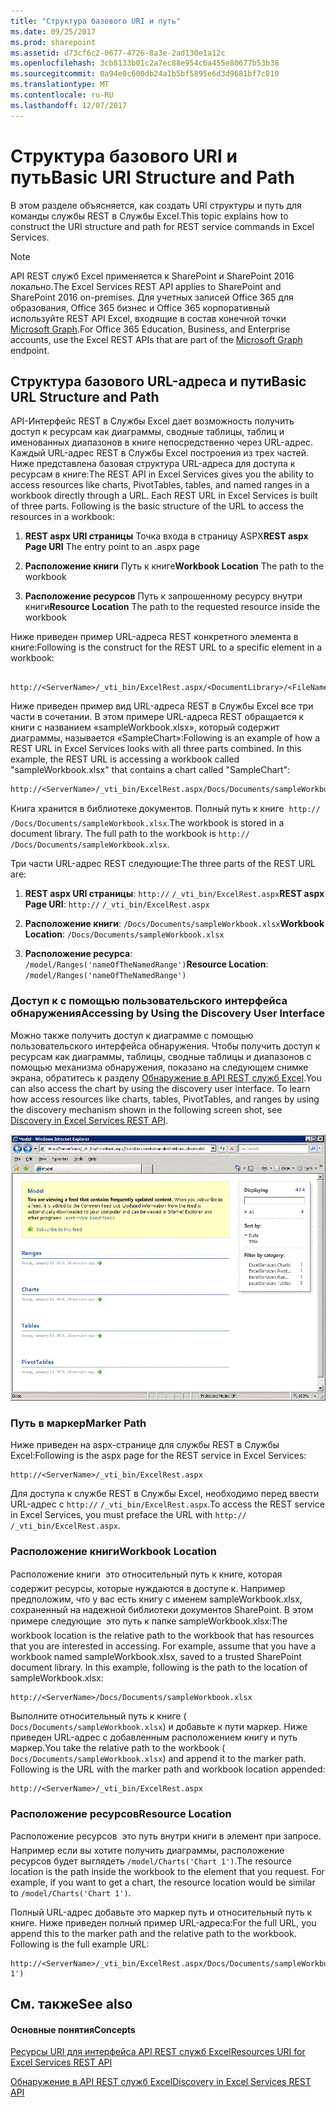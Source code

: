 ```yaml
---
title: "Структура базового URI и путь"
ms.date: 09/25/2017
ms.prod: sharepoint
ms.assetid: d73cf6c2-0677-4726-8a3e-2ad130e1a12c
ms.openlocfilehash: 3cb8133b01c2a7ec88e954c6a455e80677b53b38
ms.sourcegitcommit: 0a94e0c600db24a1b5bf5895e6d3d9681bf7c810
ms.translationtype: MT
ms.contentlocale: ru-RU
ms.lasthandoff: 12/07/2017
---
```

# <a name="basic-uri-structure-and-path"></a><span data-ttu-id="8938e-102">Структура базового URI и путь</span><span class="sxs-lookup"><span data-stu-id="8938e-102">Basic URI Structure and Path</span></span>

<span data-ttu-id="8938e-103">В этом разделе объясняется, как создать URI структуры и путь для команды службы REST в Службы Excel.</span><span class="sxs-lookup"><span data-stu-id="8938e-103">This topic explains how to construct the URI structure and path for REST service commands in Excel Services.</span></span>
  
> [!NOTE]
> 
> <span data-ttu-id="8938e-104">API REST служб Excel применяется к SharePoint и SharePoint 2016 локально.</span><span class="sxs-lookup"><span data-stu-id="8938e-104">The Excel Services REST API applies to SharePoint and SharePoint 2016 on-premises.</span></span> <span data-ttu-id="8938e-105">Для учетных записей Office 365 для образования, Office 365 бизнес и Office 365 корпоративный используйте REST API Excel, входящие в состав конечной точки [Microsoft Graph](http://graph.microsoft.io/en-us/docs/api-reference/v1.0/resources/excel
).</span><span class="sxs-lookup"><span data-stu-id="8938e-105">For Office 365 Education, Business, and Enterprise accounts, use the Excel REST APIs that are part of the  [Microsoft Graph](http://graph.microsoft.io/en-us/docs/api-reference/v1.0/resources/excel
) endpoint.</span></span>
  
    
    


## <a name="basic-url-structure-and-path"></a><span data-ttu-id="8938e-106">Структура базового URL-адреса и пути</span><span class="sxs-lookup"><span data-stu-id="8938e-106">Basic URL Structure and Path</span></span>

<span data-ttu-id="8938e-p102">API-Интерфейс REST в Службы Excel дает возможность получить доступ к ресурсам как диаграммы, сводные таблицы, таблиц и именованных диапазонов в книге непосредственно через URL-адрес. Каждый URL-адрес REST в Службы Excel построения из трех частей. Ниже представлена базовая структура URL-адреса для доступа к ресурсам в книге:</span><span class="sxs-lookup"><span data-stu-id="8938e-p102">The REST API in Excel Services gives you the ability to access resources like charts, PivotTables, tables, and named ranges in a workbook directly through a URL. Each REST URL in Excel Services is built of three parts. Following is the basic structure of the URL to access the resources in a workbook:</span></span> 
  
    
    

1. <span data-ttu-id="8938e-110">**REST aspx URI страницы** Точка входа в страницу ASPX</span><span class="sxs-lookup"><span data-stu-id="8938e-110">**REST aspx Page URI** The entry point to an .aspx page</span></span>
    
  
2. <span data-ttu-id="8938e-111">**Расположение книги** Путь к книге</span><span class="sxs-lookup"><span data-stu-id="8938e-111">**Workbook Location** The path to the workbook</span></span>
    
  
3. <span data-ttu-id="8938e-112">**Расположение ресурсов** Путь к запрошенному ресурсу внутри книги</span><span class="sxs-lookup"><span data-stu-id="8938e-112">**Resource Location** The path to the requested resource inside the workbook</span></span>
    
  
<span data-ttu-id="8938e-113">Ниже приведен пример URL-адреса REST конкретного элемента в книге:</span><span class="sxs-lookup"><span data-stu-id="8938e-113">Following is the construct for the REST URL to a specific element in a workbook:</span></span>
  
    
    



```

http://<ServerName>/_vti_bin/ExcelRest.aspx/<DocumentLibrary>/<FileName>/<ResourceLocation>
```

<span data-ttu-id="8938e-p103">Ниже приведен пример вид URL-адреса REST в Службы Excel все три части в сочетании. В этом примере URL-адреса REST обращается к книги с названием «sampleWorkbook.xlsx», который содержит диаграммы, называется «SampleChart»:</span><span class="sxs-lookup"><span data-stu-id="8938e-p103">Following is an example of how a REST URL in Excel Services looks with all three parts combined. In this example, the REST URL is accessing a workbook called "sampleWorkbook.xlsx" that contains a chart called "SampleChart":</span></span>
  
    
    



```
http://<ServerName>/_vti_bin/ExcelRest.aspx/Docs/Documents/sampleWorkbook.xlsx/model/Charts('SampleChart')
```

<span data-ttu-id="8938e-p104">Книга хранится в библиотеке документов. Полный путь к книге  _<ServerName>_ `http://` `/Docs/Documents/sampleWorkbook.xlsx`.</span><span class="sxs-lookup"><span data-stu-id="8938e-p104">The workbook is stored in a document library. The full path to the workbook is  `http://` _<ServerName>_ `/Docs/Documents/sampleWorkbook.xlsx`.</span></span>
  
    
    
<span data-ttu-id="8938e-118">Три части URL-адрес REST следующие:</span><span class="sxs-lookup"><span data-stu-id="8938e-118">The three parts of the REST URL are:</span></span>
  
    
    

1. <span data-ttu-id="8938e-119">**REST aspx URI страницы**: _<ServerName>_ `http://` `/_vti_bin/ExcelRest.aspx`</span><span class="sxs-lookup"><span data-stu-id="8938e-119">**REST aspx Page URI**: `http://` _<ServerName>_ `/_vti_bin/ExcelRest.aspx`</span></span>
    
  
2. <span data-ttu-id="8938e-120">**Расположение книги**: `/Docs/Documents/sampleWorkbook.xlsx`</span><span class="sxs-lookup"><span data-stu-id="8938e-120">**Workbook Location**: `/Docs/Documents/sampleWorkbook.xlsx`</span></span>
    
  
3. <span data-ttu-id="8938e-121">**Расположение ресурса**: `/model/Ranges('nameOfTheNamedRange')`</span><span class="sxs-lookup"><span data-stu-id="8938e-121">**Resource Location**: `/model/Ranges('nameOfTheNamedRange')`</span></span>
    
  

### <a name="accessing-by-using-the-discovery-user-interface"></a><span data-ttu-id="8938e-122">Доступ к с помощью пользовательского интерфейса обнаружения</span><span class="sxs-lookup"><span data-stu-id="8938e-122">Accessing by Using the Discovery User Interface</span></span>

<span data-ttu-id="8938e-p105">Можно также получить доступ к диаграмме с помощью пользовательского интерфейса обнаружения. Чтобы получить доступ к ресурсам как диаграммы, таблицы, сводные таблицы и диапазонов с помощью механизма обнаружения, показано на следующем снимке экрана, обратитесь к разделу  [Обнаружение в API REST служб Excel](discovery-in-excel-services-rest-api.md).</span><span class="sxs-lookup"><span data-stu-id="8938e-p105">You can also access the chart by using the discovery user interface. To learn how access resources like charts, tables, PivotTables, and ranges by using the discovery mechanism shown in the following screen shot, see  [Discovery in Excel Services REST API](discovery-in-excel-services-rest-api.md).</span></span>
  
    
    

  
    
    
![URL-адрес модели REST служб Excel](../images/SharePointServer14Con_XLSvcs_RESTModel.gif)
  
    
    

  
    
    

  
    
    

  
    
    

### <a name="marker-path"></a><span data-ttu-id="8938e-126">Путь в маркер</span><span class="sxs-lookup"><span data-stu-id="8938e-126">Marker Path</span></span>

<span data-ttu-id="8938e-127">Ниже приведен на aspx-странице для службы REST в Службы Excel:</span><span class="sxs-lookup"><span data-stu-id="8938e-127">Following is the aspx page for the REST service in Excel Services:</span></span>
  
    
    

```
http://<ServerName>/_vti_bin/ExcelRest.aspx
```

<span data-ttu-id="8938e-128">Для доступа к службе REST в Службы Excel, необходимо перед ввести URL-адрес с _<ServerName>_ `http://` `/_vti_bin/ExcelRest.aspx`.</span><span class="sxs-lookup"><span data-stu-id="8938e-128">To access the REST service in Excel Services, you must preface the URL with  `http://` _<ServerName>_ `/_vti_bin/ExcelRest.aspx`.</span></span>
  
    
    

### <a name="workbook-location"></a><span data-ttu-id="8938e-129">Расположение книги</span><span class="sxs-lookup"><span data-stu-id="8938e-129">Workbook Location</span></span>

<span data-ttu-id="8938e-p106">Расположение книги  это относительный путь к книге, которая содержит ресурсы, которые нуждаются в доступе к. Например предположим, что у вас есть книгу с именем sampleWorkbook.xlsx, сохраненный на надежной библиотеки документов SharePoint. В этом примере следующие  это путь к папке sampleWorkbook.xlsx:</span><span class="sxs-lookup"><span data-stu-id="8938e-p106">The workbook location is the relative path to the workbook that has resources that you are interested in accessing. For example, assume that you have a workbook named sampleWorkbook.xlsx, saved to a trusted SharePoint document library. In this example, following is the path to the location of sampleWorkbook.xlsx:</span></span> 
  
    
    

```
http://<ServerName>/Docs/Documents/sampleWorkbook.xlsx
```

<span data-ttu-id="8938e-p107">Выполните относительный путь к книге ( `Docs/Documents/sampleWorkbook.xlsx`) и добавьте к пути маркер. Ниже приведен URL-адрес с добавленным расположением книгу и путь маркер.</span><span class="sxs-lookup"><span data-stu-id="8938e-p107">You take the relative path to the workbook ( `Docs/Documents/sampleWorkbook.xlsx`) and append it to the marker path. Following is the URL with the marker path and workbook location appended:</span></span>
  
    
    



```
http://<ServerName>/_vti_bin/ExcelRest.aspx
```


### <a name="resource-location"></a><span data-ttu-id="8938e-135">Расположение ресурсов</span><span class="sxs-lookup"><span data-stu-id="8938e-135">Resource Location</span></span>

<span data-ttu-id="8938e-p108">Расположение ресурсов  это путь внутри книги в элемент при запросе. Например если вы хотите получить диаграммы, расположение ресурсов будет выглядеть  `/model/Charts('Chart 1')`.</span><span class="sxs-lookup"><span data-stu-id="8938e-p108">The resource location is the path inside the workbook to the element that you request. For example, if you want to get a chart, the resource location would be similar to  `/model/Charts('Chart 1')`.</span></span>
  
    
    
<span data-ttu-id="8938e-p109">Полный URL-адрес добавьте это маркер путь и относительный путь к книге. Ниже приведен полный пример URL-адреса:</span><span class="sxs-lookup"><span data-stu-id="8938e-p109">For the full URL, you append this to the marker path and the relative path to the workbook. Following is the full example URL:</span></span>
  
    
    



```
http://<ServerName>/_vti_bin/ExcelRest.aspx/Docs/Documents/sampleWorkbook.xlsx/model/Charts('Chart 1')

```


## <a name="see-also"></a><span data-ttu-id="8938e-140">См. также</span><span class="sxs-lookup"><span data-stu-id="8938e-140">See also</span></span>


#### <a name="concepts"></a><span data-ttu-id="8938e-141">Основные понятия</span><span class="sxs-lookup"><span data-stu-id="8938e-141">Concepts</span></span>


  
    
    
 [<span data-ttu-id="8938e-142">Ресурсы URI для интерфейса API REST служб Excel</span><span class="sxs-lookup"><span data-stu-id="8938e-142">Resources URI for Excel Services REST API</span></span>](resources-uri-for-excel-services-rest-api.md)
  
    
    
 [<span data-ttu-id="8938e-143">Обнаружение в API REST служб Excel</span><span class="sxs-lookup"><span data-stu-id="8938e-143">Discovery in Excel Services REST API</span></span>](discovery-in-excel-services-rest-api.md)
